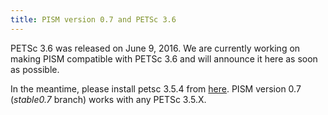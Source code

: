 ```yaml
---
title: PISM version 0.7 and PETSc 3.6
---
```


PETSc 3.6 was released on June 9, 2016. We are currently working on
making PISM compatible with PETSc 3.6 and will announce it here as soon
as possible.

In the meantime, please install petsc 3.5.4 from
[here](http://ftp.mcs.anl.gov/pub/petsc/release-snapshots/petsc-3.5.4.tar.gz).
PISM version 0.7 (*stable0.7* branch) works with any PETSc 3.5.X.
